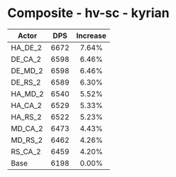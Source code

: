 # Composite - hv-sc - kyrian
| Actor | DPS | Increase |
|---|:---:|:---:|
|HA_DE_2|6672|7.64%|
|DE_CA_2|6598|6.46%|
|DE_MD_2|6598|6.46%|
|DE_RS_2|6589|6.30%|
|HA_MD_2|6540|5.52%|
|HA_CA_2|6529|5.33%|
|HA_RS_2|6522|5.23%|
|MD_CA_2|6473|4.43%|
|MD_RS_2|6462|4.26%|
|RS_CA_2|6459|4.20%|
|Base|6198|0.00%|
